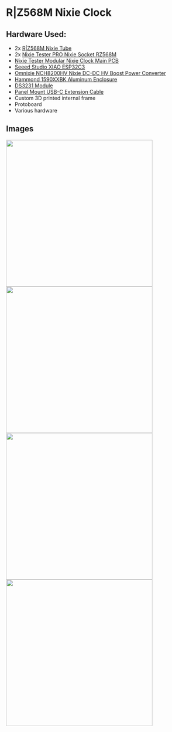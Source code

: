 # R|Z568M Nixie Clock

## Hardware Used:
- 2x [R|Z568M Nixie Tube](https://www.daliborfarny.com/)
- 2x [Nixie Tester PRO Nixie Socket RZ568M](https://nixietester.com/product/pro-nixie-socket-rz568m/)
- [Nixie Tester Modular Nixie Clock Main PCB](https://www.facebook.com/photo?fbid=545740624202507&set=pcb.545740940869142)
- [Seeed Studio XIAO ESP32C3](https://www.seeedstudio.com/Seeed-XIAO-ESP32C3-p-5431.html)
- [Omnixie NCH8200HV Nixie DC-DC HV Boost Power Converter](https://omnixie.com/products/nch8200hv-nixie-hv-power-module)
- [Hammond 1590XXBK Aluminum Enclosure](https://www.hammfg.com/part/1590XXBK)
- [DS3231 Module](https://www.amazon.com/HiLetgo-DS3231-Precision-Arduino-Raspberry/dp/B01N1LZSK3)
- [Panel Mount USB-C Extension Cable](https://www.sparkfun.com/products/15455)
- Custom 3D printed internal frame
- Protoboard
- Various hardware

## Images


<img width="400" src="https://github.com/nonik0/RZ568M-Nixie-Clock/assets/17152317/3d646743-0399-4d44-af2b-266ac4c289f8">

<img width="400" src="https://github.com/nonik0/RZ568M-Nixie-Clock/assets/17152317/e431bf03-f557-4e1a-9b4d-5b139fd7782d">

<img width="400" src="https://github.com/nonik0/RZ568M-Nixie-Clock/assets/17152317/a9a81b81-01a3-4532-96f0-8d3979308288">

<img width="400" src="https://github.com/nonik0/RZ568M-Nixie-Clock/assets/17152317/2c8bd5a6-fe4c-4c41-a1b7-5ca85b7151d1">

